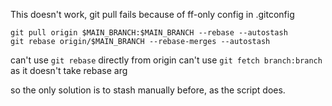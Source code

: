 This doesn't work, git pull fails because of ff-only config in .gitconfig

    git pull origin $MAIN_BRANCH:$MAIN_BRANCH --rebase --autostash
    git rebase origin/$MAIN_BRANCH --rebase-merges --autostash

can't use `git rebase` directly from origin
can't use `git fetch branch:branch` as it doesn't take rebase arg

so the only solution is to stash manually before, as the script does.
